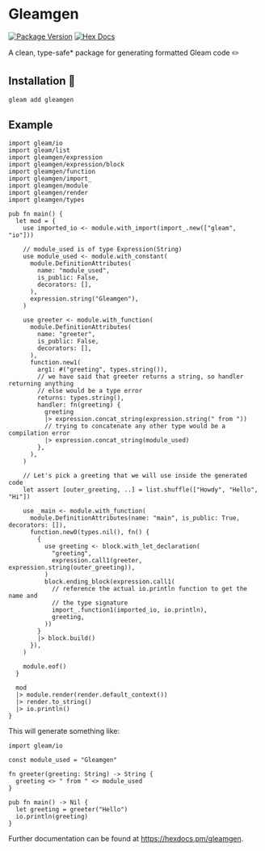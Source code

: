 # Gleamgen

[![Package Version](https://img.shields.io/hexpm/v/gleamgen?color=a6f0fc)](https://hex.pm/packages/gleamgen)
[![Hex Docs](https://img.shields.io/badge/hex-docs-ffaff3)](https://hexdocs.pm/gleamgen/)

A clean, type-safe\* package for generating formatted Gleam code ✏️

## Installation 🚀

```sh
gleam add gleamgen
```

## Example

```gleam
import gleam/io
import gleam/list
import gleamgen/expression
import gleamgen/expression/block
import gleamgen/function
import gleamgen/import_
import gleamgen/module
import gleamgen/render
import gleamgen/types

pub fn main() {
  let mod = {
    use imported_io <- module.with_import(import_.new(["gleam", "io"]))

    // module_used is of type Expression(String)
    use module_used <- module.with_constant(
      module.DefinitionAttributes(
        name: "module_used",
        is_public: False,
        decorators: [],
      ),
      expression.string("Gleamgen"),
    )

    use greeter <- module.with_function(
      module.DefinitionAttributes(
        name: "greeter",
        is_public: False,
        decorators: [],
      ),
      function.new1(
        arg1: #("greeting", types.string()),
        // we have said that greeter returns a string, so handler returning anything
        // else would be a type error
        returns: types.string(),
        handler: fn(greeting) {
          greeting
          |> expression.concat_string(expression.string(" from "))
          // trying to concatenate any other type would be a compilation error
          |> expression.concat_string(module_used)
        },
      ),
    )

    // Let's pick a greeting that we will use inside the generated code
    let assert [outer_greeting, ..] = list.shuffle(["Howdy", "Hello", "Hi"])

    use _main <- module.with_function(
      module.DefinitionAttributes(name: "main", is_public: True, decorators: []),
      function.new0(types.nil(), fn() {
        {
          use greeting <- block.with_let_declaration(
            "greeting",
            expression.call1(greeter, expression.string(outer_greeting)),
          )
          block.ending_block(expression.call1(
            // reference the actual io.println function to get the name and
            // the type signature
            import_.function1(imported_io, io.println),
            greeting,
          ))
        }
        |> block.build()
      }),
    )

    module.eof()
  }

  mod
  |> module.render(render.default_context())
  |> render.to_string()
  |> io.println()
}
```

This will generate something like:

```gleam
import gleam/io

const module_used = "Gleamgen"

fn greeter(greeting: String) -> String {
  greeting <> " from " <> module_used
}

pub fn main() -> Nil {
  let greeting = greeter("Hello")
  io.println(greeting)
}
```

Further documentation can be found at <https://hexdocs.pm/gleamgen>.
